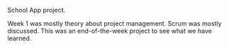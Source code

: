School App project.

Week 1 was mostly theory about project management. Scrum was mostly discussed.
This was an end-of-the-week project to see what we have learned.

